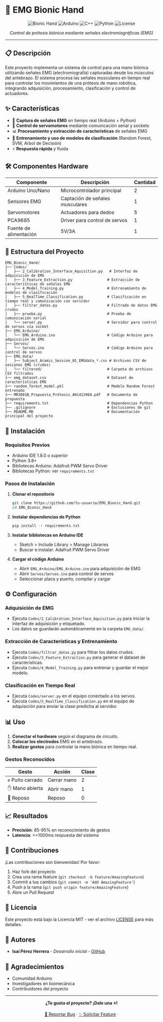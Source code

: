 # 🦾 EMG Bionic Hand

<div align="center">
  
![Bionic Hand](https://img.shields.io/badge/Project-Bionic%20Hand-blue?style=for-the-badge&logo=robotframework)
![Arduino](https://img.shields.io/badge/Arduino-00979D?style=for-the-badge&logo=Arduino&logoColor=white)
![C++](https://img.shields.io/badge/C++-00599C?style=for-the-badge&logo=c%2B%2B&logoColor=white)
![Python](https://img.shields.io/badge/Python-3776AB?style=for-the-badge&logo=python&logoColor=white)
![License](https://img.shields.io/badge/License-MIT-green?style=for-the-badge)

*Control de prótesis biónica mediante señales electromiográficas (EMG)*

</div>

---

## 📋 Descripción

Este proyecto implementa un sistema de control para una mano biónica utilizando señales EMG (electromiografía) capturadas desde los músculos del antebrazo. El sistema procesa las señales musculares en tiempo real para controlar los movimientos de una prótesis de mano robótica, integrando adquisición, procesamiento, clasificación y control de actuadores.

## ✨ Características

- 🔬 **Captura de señales EMG** en tiempo real (Arduino + Python)
- 🤖 **Control de servomotores** mediante comunicación serial y sockets
- 📊 **Procesamiento y extracción de características** de señales EMG
- 🧠 **Entrenamiento y uso de modelos de clasificación** (Random Forest, SVM, Árbol de Decisión)
- ⚡ **Respuesta rápida** y fluida

## 🛠️ Componentes Hardware

| Componente         | Descripción                       | Cantidad |
|--------------------|-----------------------------------|----------|
| Arduino Uno/Nano   | Microcontrolador principal        | 2        |
| Sensores EMG       | Captación de señales musculares   | 1        |
| Servomotores       | Actuadores para dedos             | 5        |
| PCA9685            | Driver para control de servos     | 1        |
| Fuente de alimentación | 5V/3A                        | 1        |

## 📁 Estructura del Proyecto

```
EMG_Bionic_Hand/
├── Codes/
│   ├── 2_Calibration_Interface_Aquisition.py   # Interfaz de adquisición de EMG
│   ├── 3_Feature_Extraction.py                # Extracción de características de señales EMG
│   ├── 4_Model_Training.py                    # Entrenamiento de modelos de clasificación
│   ├── 5_RealTime_Classification.py           # Clasificación en tiempo real y comunicación con servidor
│   ├── filtrar_datos.py                       # Filtrado de datos EMG crudos
│   ├── prueba.py                              # Prueba de comunicación serial
│   └── server.py                              # Servidor para control de servos vía socket
├── EMG_Arduino/
│   └── EMG_Arduino.ino                        # Código Arduino para adquisición de EMG
├── Servos/
│   └── Servos.ino                             # Código Arduino para control de servos
├── EMG_data/
│   ├── Subject_Aramis_Session_01_EMGdata_*.csv # Archivos CSV de sesiones EMG (crudos)
│   └── filtered/                              # Carpeta de archivos CSV filtrados
├── emg_dataset.csv                            # Dataset de características EMG
├── random_forest_model.pkl                    # Modelo Random Forest entrenado
├── MR3001B_Propuesta_Prótesis_A01412968.pdf   # Documento de propuesta
├── requirements.txt                           # Dependencias Python
├── .gitignore                                 # Exclusiones de git
├── README.MD                                  # Documentación principal del proyecto
```

## 🚀 Instalación

### Requisitos Previos
- Arduino IDE 1.8.0 o superior
- Python 3.8+
- Bibliotecas Arduino: Adafruit PWM Servo Driver
- Bibliotecas Python: ver `requirements.txt`

### Pasos de Instalación

1. **Clonar el repositorio**
   ```bash
   git clone https://github.com/tu-usuario/EMG_Bionic_Hand.git
   cd EMG_Bionic_Hand
   ```

2. **Instalar dependencias de Python**
   ```bash
   pip install -r requirements.txt
   ```

3. **Instalar bibliotecas en Arduino IDE**
   - Sketch > Include Library > Manage Libraries
   - Buscar e instalar: Adafruit PWM Servo Driver

4. **Cargar el código Arduino**
   - Abrir `EMG_Arduino/EMG_Arduino.ino` para adquisición de EMG
   - Abrir `Servos/Servos.ino` para control de servos
   - Seleccionar placa y puerto, compilar y cargar

## ⚙️ Configuración

### Adquisición de EMG

- Ejecuta `Codes/2_Calibration_Interface_Aquisition.py` para iniciar la interfaz de adquisición y etiquetado.
- Los datos se guardarán automáticamente en la carpeta `EMG_data/`.

### Extracción de Características y Entrenamiento

- Ejecuta `Codes/filtrar_datos.py` para filtrar los datos crudos.
- Ejecuta `Codes/3_Feature_Extraction.py` para generar el dataset de características.
- Ejecuta `Codes/4_Model_Training.py` para entrenar y guardar el mejor modelo.

### Clasificación en Tiempo Real

- Ejecuta `Codes/server.py` en el equipo conectado a los servos.
- Ejecuta `Codes/5_RealTime_Classification.py` en el equipo de adquisición para enviar la clase predicha al servidor.

## 📊 Uso

1. **Conectar el hardware** según el diagrama de circuito.
2. **Colocar los electrodos** EMG en el antebrazo.
3. **Realizar gestos** para controlar la mano biónica en tiempo real.

### Gestos Reconocidos

| Gesto         | Acción        | Clase |
|---------------|--------------|-------|
| ✊ Puño cerrado| Cerrar mano  |   2   |
| ✋ Mano abierta| Abrir mano   |   1   |
| 🤚 Reposo     | Reposo       |   0   |

## 📈 Resultados

- **Precisión**: 85-95% en reconocimiento de gestos
- **Latencia**: <=1000ms respuesta del sistema

## 🤝 Contribuciones

¡Las contribuciones son bienvenidas! Por favor:

1. Haz fork del proyecto
2. Crea una rama feature (`git checkout -b feature/AmazingFeature`)
3. Commit a tus cambios (`git commit -m 'Add AmazingFeature'`)
4. Push a la rama (`git push origin feature/AmazingFeature`)
5. Abre un Pull Request

## 📜 Licencia

Este proyecto está bajo la Licencia MIT - ver el archivo [LICENSE](LICENSE) para más detalles.

## 👥 Autores

- **Isaí Pérez Herrera** - *Desarrollo inicial* - [GitHub](https://github.com/isaiperezhr)

## 🙏 Agradecimientos

- Comunidad Arduino
- Investigadores en biomecánica
- Contribuidores del proyecto

---

<div align="center">

**¿Te gusta el proyecto? ¡Dale una ⭐!**

[🐛 Reportar Bug](../../issues) · [✨ Solicitar Feature](../../issues) ·